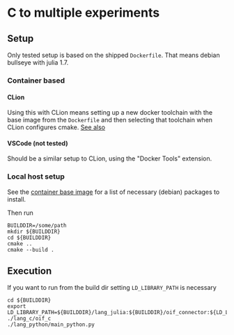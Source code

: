 # C to multiple experiments

## Setup

Only tested setup is based on the shipped `Dockerfile`.
That means debian bullseye with julia 1.7.

### Container based
#### CLion
Using this with CLion means setting up a new docker toolchain
with the base image from the `Dockerfile` and then selecting
that toolchain when CLion configures cmake.
[See also](https://www.jetbrains.com/help/clion/clion-toolchains-in-docker.html)

#### VSCode (not tested)
Should be a similar setup to CLion, using the "Docker Tools" extension.

### Local host setup

See the [container base image](https://zivgitlab.uni-muenster.de/ag-ohlberger/mardi/container/-/blob/main/m2-dev/Dockerfile)
for a list of necessary (debian) packages to install.

Then run
```shell
BUILDDIR=/some/path
mkdir ${BUILDDIR}
cd ${BUILDDIR}
cmake ..
cmake --build .
```

## Execution

If you want to run from the build dir
setting `LD_LIBRARY_PATH` is necessary
```shell
cd ${BUILDDIR}
export LD_LIBRARY_PATH=${BUILDDIR}/lang_julia:${BUILDDIR}/oif_connector:${LD_LIBRARY_PATH}
./lang_c/oif_c
./lang_python/main_python.py
```
